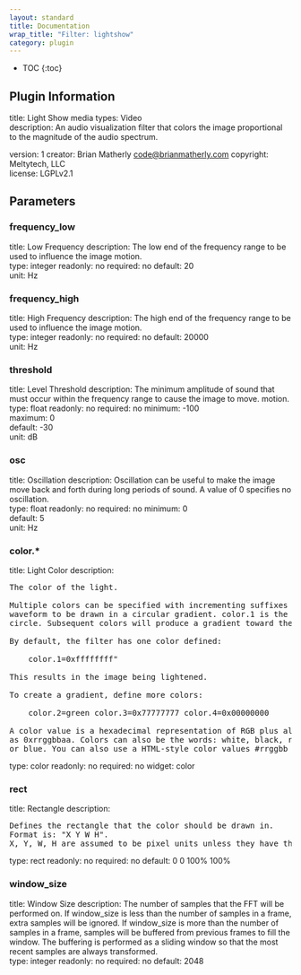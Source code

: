 ```yaml
---
layout: standard
title: Documentation
wrap_title: "Filter: lightshow"
category: plugin
---
```

* TOC
{:toc}

## Plugin Information

title: Light Show
media types:
Video  
description: An audio visualization filter that colors the image proportional to the magnitude of the audio spectrum.

version: 1
creator: Brian Matherly <code@brianmatherly.com>
copyright: Meltytech, LLC  
license: LGPLv2.1  

## Parameters

### frequency_low

title: Low Frequency  description:
The low end of the frequency range to be used to influence the image motion.  
type: integer
readonly: no
required: no
default: 20  
unit: Hz  

### frequency_high

title: High Frequency  description:
The high end of the frequency range to be used to influence the image motion.  
type: integer
readonly: no
required: no
default: 20000  
unit: Hz  

### threshold

title: Level Threshold  description:
The minimum amplitude of sound that must occur within the frequency range to cause the image to move. motion.  
type: float
readonly: no
required: no
minimum: -100  
maximum: 0  
default: -30  
unit: dB  

### osc

title: Oscillation  description:
Oscillation can be useful to make the image move back and forth during long periods of sound. A value of 0 specifies no oscillation.  
type: float
readonly: no
required: no
minimum: 0  
default: 5  
unit: Hz  

### color.*

title: Light Color  description:
<pre>
The color of the light.

Multiple colors can be specified with incrementing suffixes to cause the
waveform to be drawn in a circular gradient. color.1 is the inside of the
circle. Subsequent colors will produce a gradient toward the outside.

By default, the filter has one color defined:

    color.1=0xffffffff"

This results in the image being lightened.

To create a gradient, define more colors:

    color.2=green color.3=0x77777777 color.4=0x00000000

A color value is a hexadecimal representation of RGB plus alpha channel
as 0xrrggbbaa. Colors can also be the words: white, black, red, green,
or blue. You can also use a HTML-style color values #rrggbb or #aarrggbb.
</pre>
type: color
readonly: no
required: no
widget: color  

### rect

title: Rectangle  description:
<pre>
Defines the rectangle that the color should be drawn in.
Format is: "X Y W H".
X, Y, W, H are assumed to be pixel units unless they have the suffix '%'.
</pre>
type: rect
readonly: no
required: no
default: 0 0 100% 100%  

### window_size

title: Window Size  description:
The number of samples that the FFT will be performed on. If window_size is less than the number of samples in a frame, extra samples will be ignored. If window_size is more than the number of samples in a frame, samples will be buffered from previous frames to fill the window. The buffering is performed as a sliding window so that the most recent samples are always transformed.  
type: integer
readonly: no
required: no
default: 2048  

